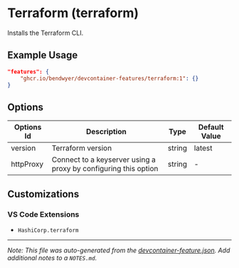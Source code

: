 
# Terraform (terraform)

Installs the Terraform CLI.

## Example Usage

```json
"features": {
    "ghcr.io/bendwyer/devcontainer-features/terraform:1": {}
}
```

## Options

| Options Id | Description | Type | Default Value |
|-----|-----|-----|-----|
| version | Terraform version | string | latest |
| httpProxy | Connect to a keyserver using a proxy by configuring this option | string | - |

## Customizations

### VS Code Extensions

- `HashiCorp.terraform`



---

_Note: This file was auto-generated from the [devcontainer-feature.json](https://github.com/bendwyer/devcontainer-features/blob/main/src/terraform/devcontainer-feature.json).  Add additional notes to a `NOTES.md`._
